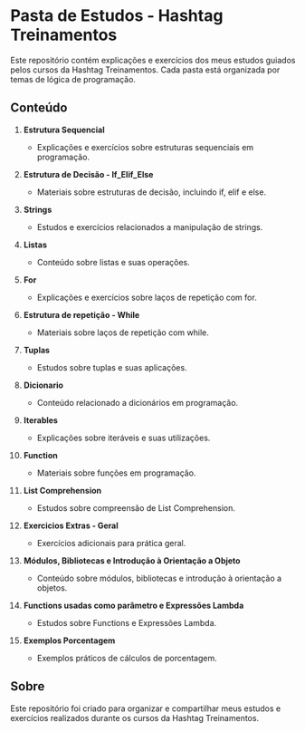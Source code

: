 # Pasta de Estudos - Hashtag Treinamentos

Este repositório contém explicações e exercícios dos meus estudos guiados pelos cursos da Hashtag Treinamentos. Cada pasta está organizada por temas de lógica de programação.

## Conteúdo

1. **Estrutura Sequencial**
   - Explicações e exercícios sobre estruturas sequenciais em programação.

2. **Estrutura de Decisão - If_Elif_Else**
   - Materiais sobre estruturas de decisão, incluindo if, elif e else.

3. **Strings**
   - Estudos e exercícios relacionados a manipulação de strings.

4. **Listas**
   - Conteúdo sobre listas e suas operações.

5. **For**
   - Explicações e exercícios sobre laços de repetição com for.

6. **Estrutura de repetição - While**
   - Materiais sobre laços de repetição com while.

7. **Tuplas**
   - Estudos sobre tuplas e suas aplicações.

8. **Dicionario**
   - Conteúdo relacionado a dicionários em programação.

9.  **Iterables**
    - Explicações sobre iteráveis e suas utilizações.

10. **Function**
    - Materiais sobre funções em programação.

11. **List Comprehension**
    - Estudos sobre compreensão de List Comprehension.

12. **Exercicios Extras - Geral**
    - Exercícios adicionais para prática geral.

13. **Módulos, Bibliotecas e Introdução à Orientação a Objeto**
    - Conteúdo sobre módulos, bibliotecas e introdução à orientação a objetos.

14. **Functions usadas como parâmetro e Expressões Lambda**
    - Estudos sobre Functions e Expressões Lambda.

15. **Exemplos Porcentagem**
    - Exemplos práticos de cálculos de porcentagem.

## Sobre

Este repositório foi criado para organizar e compartilhar meus estudos e exercícios realizados durante os cursos da Hashtag Treinamentos. 

